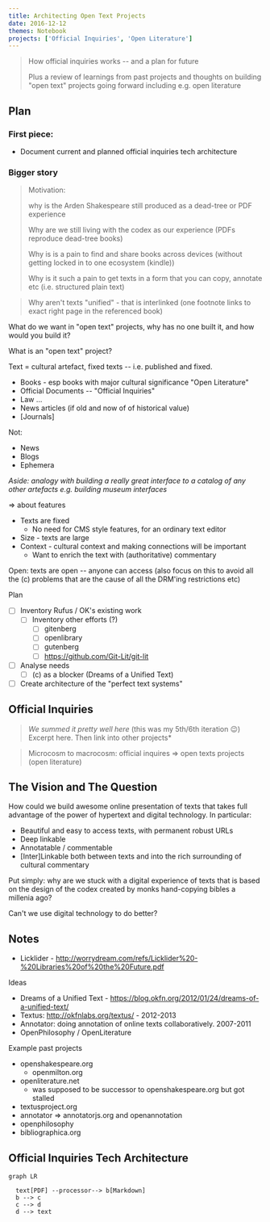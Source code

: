 ```yaml
---
title: Architecting Open Text Projects
date: 2016-12-12
themes: Notebook
projects: ['Official Inquiries', 'Open Literature']
---
```


> How official inquiries works -- and a plan for future
>
> Plus a review of learnings from past projects and thoughts on building "open text" projects going forward including e.g. open literature

## Plan

### First piece:

* Document current and planned official inquiries tech architecture

### Bigger story

> Motivation:
> 
> why is the Arden Shakespeare still produced as a dead-tree or PDF experience
>
> Why are we still living with the codex as our experience (PDFs reproduce dead-tree books)
>
> Why is is a pain to find and share books across devices (without getting locked in to one ecosystem (kindle))
>
> Why is it such a pain to get texts in a form that you can copy, annotate etc (i.e. structured plain text)

> Why aren't texts "unified" - that is interlinked (one footnote links to exact right page in the referenced book)

What do we want in "open text" projects, why has no one built it, and how would you build it?

What is an "open text" project?

Text = cultural artefact, fixed texts -- i.e. published and fixed.

* Books - esp books with major cultural significance "Open Literature"
* Official Documents -- "Official Inquiries"
* Law ... 
* News articles (if old and now of of historical value)
* [Journals]

Not:

* News
* Blogs
* Ephemera

*Aside: analogy with building a really great interface to a catalog of any other artefacts e.g. building museum interfaces*

=> about features

* Texts are fixed
  * No need for CMS style features, for an ordinary text editor
* Size - texts are large
* Context - cultural context and making connections will be important
  * Want to enrich the text with (authoritative) commentary

Open: texts are open -- anyone can access (also focus on this to avoid all the (c) problems that are the cause of all the DRM'ing restrictions etc)

Plan

* [ ] Inventory Rufus / OK's existing work
  * [ ] Inventory other efforts (?)
    * [ ] gitenberg
    * [ ] openlibrary
    * [ ] gutenberg
    * [ ] https://github.com/Git-Lit/git-lit
* [ ] Analyse needs
  * [ ] (c) as a blocker (Dreams of a Unified Text)
* [ ] Create architecture of the "perfect text systems"

## Official Inquiries

> *We summed it pretty well here* (this was my 5th/6th iteration :wink:) Excerpt here. Then link into other projects*

> Microcosm to macrocosm: official inquires => open texts projects (open literature)

## The Vision and The Question

How could we build awesome online presentation of texts that takes full advantage of the power of hypertext and digital technology. In particular:

* Beautiful and easy to access texts, with permanent robust URLs
* Deep linkable
* Annotatable / commentable
* [Inter]Linkable both between texts and into the rich surrounding of cultural commentary

Put simply: why are we stuck with a digital experience of texts that is based on the design of the codex created by monks hand-copying bibles a millenia ago?

Can't we use digital technology to do better?

## Notes

* Licklider - http://worrydream.com/refs/Licklider%20-%20Libraries%20of%20the%20Future.pdf

Ideas

* Dreams of a Unified Text - https://blog.okfn.org/2012/01/24/dreams-of-a-unified-text/
* Textus: http://okfnlabs.org/textus/ - 2012-2013
* Annotator: doing annotation of online texts collaboratively. 2007-2011
* OpenPhilosophy / OpenLiterature


Example past projects

* openshakespeare.org
  * openmilton.org
* openliterature.net
  * was supposed to be successor to openshakespeare.org but got stalled
* textusproject.org
* annotator => annotatorjs.org and openannotation
* openphilosophy
* bibliographica.org


## Official Inquiries Tech Architecture

```mermaid
graph LR

  text[PDF] --processor--> b[Markdown]
  b --> c
  c --> d
  d --> text
```
